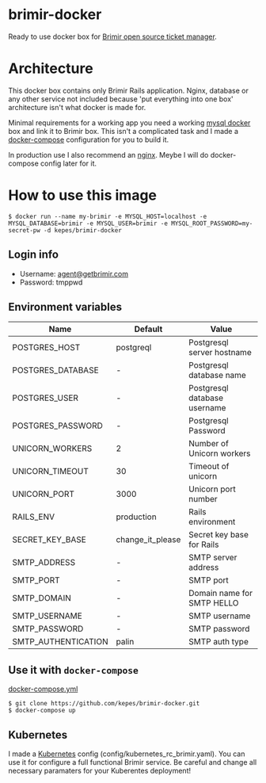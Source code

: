# brimir-docker
Ready to use docker box for [Brimir open source ticket manager](https://github.com/ivaldi/brimir).

# Architecture
This docker box contains only Brimir Rails application. Nginx, database or any other
service not included because 'put everything into one box' architecture isn't what
docker is made for.

Minimal requirements for a working app you need a working [mysql docker](https://hub.docker.com/_/mysql/)
box and link it to Brimir box. This isn't a complicated task and I made a
[docker-compose](https://docs.docker.com/compose/) configuration for you to build it.

In production use I also recommend an [nginx](https://hub.docker.com/_/nginx/).
Meybe I will do docker-compose config later for it.

# How to use this image
```
$ docker run --name my-brimir -e MYSQL_HOST=localhost -e MYSQL_DATABASE=brimir -e MYSQL_USER=brimir -e MYSQL_ROOT_PASSWORD=my-secret-pw -d kepes/brimir-docker
```

## Login info

* Username: agent@getbrimir.com
* Password: tmppwd

## Environment variables

Name                | Default             | Value
------------------- | ------------------- | -------------
POSTGRES_HOST       | postgreql           | Postgresql server hostname
POSTGRES_DATABASE   | -                   | Postgresql database name
POSTGRES_USER       | -                   | Postgresql database username
POSTGRES_PASSWORD   | -                   | Postgresql Password
UNICORN_WORKERS     | 2                   | Number of Unicorn workers
UNICORN_TIMEOUT     | 30                  | Timeout of unicorn
UNICORN_PORT        | 3000                | Unicorn port number
RAILS_ENV           | production          | Rails environment
SECRET_KEY_BASE     | change_it_please    | Secret key base for Rails
SMTP_ADDRESS        | -                   | SMTP server address
SMTP_PORT           | -                   | SMTP port
SMTP_DOMAIN         | -                   | Domain name for SMTP HELLO
SMTP_USERNAME       | -                   | SMTP username
SMTP_PASSWORD       | -                   | SMTP password
SMTP_AUTHENTICATION | palin               | SMTP auth type

## Use it with `docker-compose`

[docker-compose.yml](https://github.com/kepes/brimir-docker/blob/master/docker-compose.yml)
```
$ git clone https://github.com/kepes/brimir-docker.git
$ docker-compose up
```

## Kubernetes

I made a [Kubernetes](http://kubernetes.io/) config (config/kubernetes_rc_brimir.yaml).
You can use it for configure a full functional Brimir service. Be careful and change all
necessary paramaters for your Kuberentes deployment!
